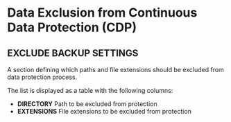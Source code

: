 # Data Exclusion from Continuous Data Protection  \(CDP\)

## **EXCLUDE BACKUP SETTINGS** 

A section defining which paths and file extensions should be excluded from data protection process.

The list is displayed as a table with the following columns:

* **DIRECTORY** Path to be excluded from protection
* **EXTENSIONS** File extensions to be excluded from protection

